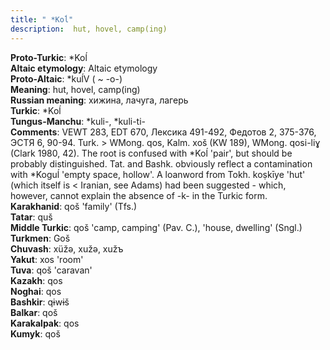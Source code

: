 ```yaml
---
title: " *Koĺ"
description:  hut, hovel, camp(ing)
---
```


<strong>Proto-Turkic</strong>:  *Koĺ<br>
<strong>Altaic etymology</strong>:  Altaic etymology<br>
<strong> Proto-Altaic</strong>:  *kuĺV ( ~ -o-)<br>
<strong>Meaning</strong>:  hut, hovel, camp(ing)<br>
<strong>Russian meaning</strong>:  хижина, лачуга, лагерь<br>
<strong>Turkic</strong>:  *Koĺ<br>
<strong>Tungus-Manchu</strong>:  *kuli-, *kuli-ti-<br>
<strong>Comments</strong>:  VEWT 283, EDT 670, Лексика 491-492, Федотов 2, 375-376, ЭСТЯ 6, 90-94. Turk. > WMong. qos, Kalm. xoš (KW 189), WMong. qosi-liɣ (Clark 1980, 42). The root is confused with *Koĺ 'pair', but should be probably distinguished. Tat. and Bashk. obviously reflect a contamination with *Koguĺ 'empty space, hollow'. A loanword from Tokh. koṣkīye 'hut' (which itself is < Iranian, see Adams) had been suggested - which, however, cannot explain the absence of -k- in the Turkic form.<br>
<strong>Karakhanid</strong>:  qoš 'family' (Tfs.)<br>
<strong>Tatar</strong>:  quš<br>
<strong>Middle Turkic</strong>:  qoš 'camp, camping' (Pav. C.), 'house, dwelling' (Sngl.)<br>
<strong>Turkmen</strong>:  Goš<br>
<strong>Chuvash</strong>:  xüžǝ, xužǝ, xužъ<br>
<strong>Yakut</strong>:  xos 'room'<br>
<strong>Tuva</strong>:  qoš 'caravan'<br>
<strong>Kazakh</strong>:  qos<br>
<strong>Noghai</strong>:  qos<br>
<strong>Bashkir</strong>:  qɨwɨš<br>
<strong>Balkar</strong>:  qoš<br>
<strong>Karakalpak</strong>:  qos<br>
<strong>Kumyk</strong>:  qoš<br>


